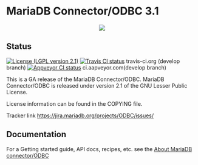 # MariaDB Connector/ODBC 3.1
<p align="center">
  <a href="http://mariadb.com/">
    <img src="https://mariadb.com/kb/static/images/logo-2018-black.png">
  </a>
</p>


## Status
[![License (LGPL version 2.1)](https://img.shields.io/badge/license-GNU%20LGPL%20version%202.1-green.svg?style=flat-square)](http://opensource.org/licenses/LGPL-2.1)
[![Travis CI status](https://secure.travis-ci.org/MariaDB/mariadb-connector-odbc.png?branch=develop)](https://travis-ci.org/MariaDB/seaver) travis-ci.org (develop branch)
[![Appveyor CI status](https://ci.appveyor.com/api/projects/status/1fv21j33a6mpkxq5/branch/develop?svg=true)](https://ci.appveyor.com/project/LawrinNovitsky/mariadb-connector-odbc) ci.aapveyor.com(develop branch)

This is a GA release of the MariaDB Connector/ODBC.
MariaDB Connector/ODBC is released under version 2.1 of the
GNU Lesser Public License.

License information can be found in the COPYING file.

Tracker link <a href="https://jira.mariadb.org/projects/ODBC/issues/">https://jira.mariadb.org/projects/ODBC/issues/</a>

## Documentation

For a Getting started guide, API docs, recipes,  etc. see the [About MariaDB connector/ODBC](https://mariadb.com/kb/en/mariadb/about-mariadb-connector-odbc/)
